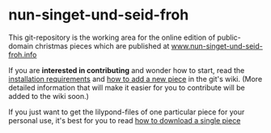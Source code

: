 # nun-singet-und-seid-froh

This git-repository is the working area for the online edition of public-domain christmas pieces which are published at www.nun-singet-und-seid-froh.info

If you are **interested in contributing** and wonder how to start, read the [installation requirements](https://github.com/nun-singet-und-seid-froh/nun-singet-und-seid-froh/wiki/installation-requirements) and [how to add a new piece](https://github.com/nun-singet-und-seid-froh/nun-singet-und-seid-froh/wiki/how-to-add-a-new-piece) in the git's wiki. (More detailed information that will make it easier for you to contribute will be added to the wiki soon.)

If you just want to get the lilypond-files of one particular piece for your personal use, it's best for you to read [how to download a single piece](https://github.com/nun-singet-und-seid-froh/nun-singet-und-seid-froh/wiki/how-to-download-source-code-of-a-single-piece)
